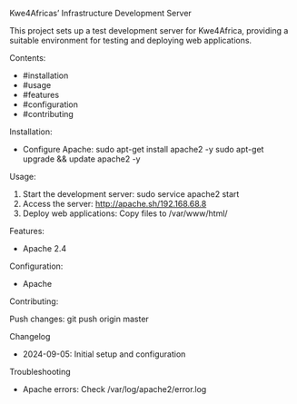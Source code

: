 Kwe4Africas’ Infrastructure Development Server

This project sets up a test development server for Kwe4Africa, providing a suitable environment for testing and deploying web applications.


Contents:

- #installation
- #usage
- #features
- #configuration
- #contributing

Installation:

- Configure Apache: sudo apt-get install apache2 -y
sudo apt-get upgrade && update apache2 -y



Usage:

1. Start the development server: sudo service apache2 start
2. Access the server: http://apache.sh/192.168.68.8
3. Deploy web applications: Copy files to /var/www/html/

Features:

- Apache 2.4

Configuration:

- Apache

Contributing:

Push changes: git push origin master

Changelog

- 2024-09-05: Initial setup and configuration

Troubleshooting

- Apache errors: Check /var/log/apache2/error.log
